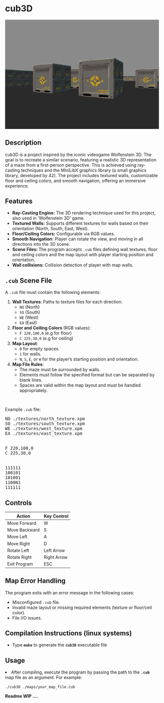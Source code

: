 <h1>cub3D</h1>


<img src="./screen.png" width=600>

<h2>Description</h2>

cub3D is a project inspired by the iconic videogame Wolfenstein 3D. The goal is to recreate a similar scenario, featuring a realistic 3D representation of a maze from a first-person perspective. This is achieved using ray-casting techniques and the MiniLibX graphics library (a small graphics library, developed by 42). The project includes textured walls, customizable floor and ceiling colors, and smooth navigation, offering an immersive experience.


<h2>Features</h2>

<ul>
  <li><strong>Ray-Casting Engine:</strong> The 3D rendering technique used for this project, also used in 'Wolfenstein 3D' game.</li>
  <li><strong>Textured Walls:</strong> Supports different textures for walls based on their orientation (North, South, East, West).</li>
  <li><strong>Floor/Ceiling Colors:</strong> Configurable via RGB values.</li>
  <li><strong>Smooth Navigation:</strong> Player can rotate the view, and moving in all directions into the 3D scene.</li>
  <li><strong>Scene Files: </strong>The program accepts <code>.cub</code> files defining wall textures, floor and ceiling colors and the map layout with player starting position and orientation.</li>
  <li><strong>Wall collisions:</strong> Collision detection of player with map walls.</li>
  
</ul>


<h2><code>.cub</code> Scene File</h2>

<p>A <code>.cub</code> file must contain the following elements:</p>
<ol>
  <li><strong>Wall Textures</strong>: Paths to texture files for each direction:
    <ul>
      <li><code>NO</code> (North)</li> 
      <li><code>SO</code> (South)</li> 
      <li><code>WE</code> (West)</li> 
      <li><code>EA</code> (East)</li>
    </ul>
  </li>
  <li><strong>Floor and Ceiling Colors</strong> (RGB values):
    <ul>
      <li><code>F 220,100,0</code> (e.g for floor)</li>
      <li><code>C 225,30,0</code> (e.g for ceiling)</li>
    </ul>
  </li>
  <li><strong>Map Layout</strong>:
    <ul>
      <li><code>0</code> for empty spaces.</li>
      <li><code>1</code> for walls.</li>
      <li><code>N</code>, <code>S</code>, <code>E</code>, or <code>W</code> for the player’s starting position and orientation.</li>
    </ul>
  </li>
  <li><strong>Map File Rules</strong>:
    <ul>
      <li>The maze must be surrounded by walls.</li>
      <li>Elements must follow the specified format but can be separated by blank lines.</li>
      <li>Spaces are valid within the map layout and must be handled appropriately.</li>
    </ul>
  </li>
</ol>
<br>
<p>Example <code>.cub</code> file:</p>
<pre>
NO ./textures/north_texture.xpm
SO ./textures/south_texture.xpm
WE ./textures/west_texture.xpm
EA ./textures/east_texture.xpm
<br>  
F 220,100,0
C 225,30,0
<br>
111111
100101
101001
1100N1
111111
</pre>

<h2>Controls</h2>

<table>
    <thead>
      <tr>
        <th>Action</th>
        <th>Key Control</th>
      </tr>
    </thead>
    <tbody>
      <tr>
        <td>Move Forward</td>
        <td>W</td>
      </tr>
      <tr>
        <td>Move Backward</td>
        <td>S</td>
      </tr>
      <tr>
        <td>Move Left</td>
        <td>A</td>
      </tr>
      <tr>
        <td>Move Right</td>
        <td>D</td>
      </tr>
      <tr>
        <td>Rotate Left</td>
        <td>Left Arrow</td>
      </tr>
      <tr>
        <td>Rotate Right</td>
        <td>Right Arrow</td>
      </tr>
      <tr>
        <td>Exit Program</td>
        <td>ESC</td>
      </tr>
    </tbody>
</table>
  

<h2>Map Error Handling</h2>
<p>The program exits with an error message in the following cases:</p>
<ul>
  <li>Misconfigured <code>.cub</code> file.</li>
  <li>Invalid maze layout or missing required elements (texture or floor/ceil color).</li>
  <li>File I/O issues.</li>
</ul>

 <h2>Compilation Instructions (linux systems)</h2>
  <ul>
    <li>Type <strong><code>make</code></strong> to generate the  <strong><code>cub3D</code></strong> executable file</li>
  </ul>

 <h2>Usage</h2>
   <li>After compiling, execute the program by passing the path to the <strong><code>.cub</code></strong> map file as an argument. For example:</li>
    <pre><code>./cub3D ./maps/your_map_file.cub</code></pre>

<strong>Readme WIP ....</strong>
 
